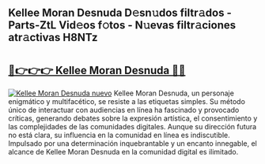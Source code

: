## Kellee Moran Desnuda D𝚎sn𝚞dos filtr𝚊dos - Parts-ZtL Vid𝚎os f𝚘tos - N𝚞evas filtr𝚊ciones atr𝚊ctivas H8NTz

# <h2><a href="http://mb9akz.tromn.icu/?c=Kellee+Moran+Desnuda">🔗👉👉👉 Kellee Moran Desnuda 🔗🔗</a></h2>

[![Kellee Moran Desnuda nuevo](https://i.imgur.com/pEAQMta.gif)](http://mb9akz.tromn.icu/?c=Kellee+Moran+Desnuda)
Kellee Moran Desnuda, un personaje enigmático y multifacético, se resiste a las etiquetas simples. Su método único de interactuar con audiencias en línea ha fascinado y provocado críticas, generando debates sobre la expresión artística, el consentimiento y las complejidades de las comunidades digitales. Aunque su dirección futura no está clara, su influencia en la comunidad en línea es indiscutible. Impulsado por una determinación inquebrantable y un encanto innegable, el alcance de Kellee Moran Desnuda en la comunidad digital es ilimitado.
